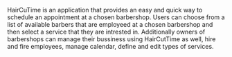 HairCuTime is an application that provides an easy and quick way to schedule an appointment at a chosen barbershop. 
Users can choose from a list of available barbers that are employeed at a chosen barbershop and then select a service that they are intrested in.
Additionally owners of barbershops can manage their bussiness using HairCutTime as well, hire and fire employees, manage calendar, define and edit types of services. 
